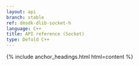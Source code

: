 ```yaml
---
layout: api
branch: stable
ref: dmsdk-dlib-socket-h
language: C++
title: API reference (Socket)
type: Defold C++
---
```

{% include anchor_headings.html html=content %}